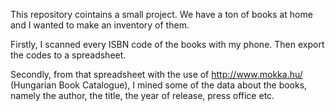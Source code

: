 This repository cointains a small project. We have a ton of books at home and I wanted to make an inventory of them. 

Firstly, I scanned every ISBN code of the books with my phone. Then export the codes to a spreadsheet.

Secondly, from that spreadsheet with the use of http://www.mokka.hu/ (Hungarian Book Catalogue), 
I mined some of the data about the books, namely the author, the title, the year of release, press office etc.
